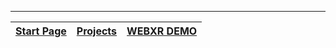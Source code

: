 ---

| [Start Page](/) | [Projects](/projects/) | [WEBXR DEMO](https://www.lesnake.xyz/opt/demo) |
| --------------- | ---------------------- | ---------------------------------------------- |
